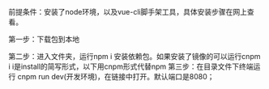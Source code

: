 前提条件：安装了node环境，以及vue-cli脚手架工具，具体安装步骤在网上查看。

第一步：下载包到本地

第二步：进入文件夹，运行npm i 安装依赖包。如果安装了镜像的可以运行cnpm i
       i是install的简写形式，以下用cnpm形式代替npm
第三步：在目录文件下终端运行 cnpm run dev(开发环境)，在链接中打开。默认端口是8080；


